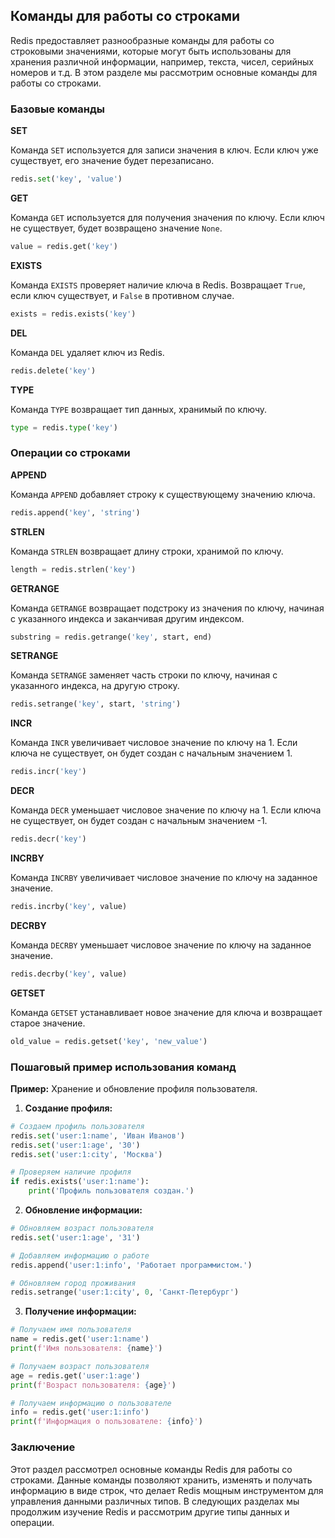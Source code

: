 ## Команды для работы со строками

Redis предоставляет разнообразные команды для работы со строковыми значениями, которые могут быть использованы для хранения различной информации, например, текста, чисел, серийных номеров и т.д. В этом разделе мы рассмотрим основные команды для работы со строками.

### Базовые команды

**SET**

Команда `SET` используется для записи значения в ключ. Если ключ уже существует, его значение будет перезаписано.

```python
redis.set('key', 'value')
```

**GET**

Команда `GET` используется для получения значения по ключу. Если ключ не существует, будет возвращено значение `None`.

```python
value = redis.get('key')
```

**EXISTS**

Команда `EXISTS` проверяет наличие ключа в Redis. Возвращает `True`, если ключ существует, и `False` в противном случае.

```python
exists = redis.exists('key')
```

**DEL**

Команда `DEL` удаляет ключ из Redis.

```python
redis.delete('key')
```

**TYPE**

Команда `TYPE` возвращает тип данных, хранимый по ключу.

```python
type = redis.type('key')
```

### Операции со строками

**APPEND**

Команда `APPEND` добавляет строку к существующему значению ключа.

```python
redis.append('key', 'string') 
```

**STRLEN**

Команда `STRLEN` возвращает длину строки, хранимой по ключу.

```python
length = redis.strlen('key')
```

**GETRANGE**

Команда `GETRANGE` возвращает подстроку из значения по ключу, начиная с указанного индекса и заканчивая другим индексом.

```python
substring = redis.getrange('key', start, end) 
```

**SETRANGE**

Команда `SETRANGE` заменяет часть строки по ключу, начиная с указанного индекса, на другую строку.

```python
redis.setrange('key', start, 'string') 
```

**INCR**

Команда `INCR` увеличивает числовое значение по ключу на 1. Если ключа не существует, он будет создан с начальным значением 1.

```python
redis.incr('key')
```

**DECR**

Команда `DECR` уменьшает числовое значение по ключу на 1. Если ключа не существует, он будет создан с начальным значением -1.

```python
redis.decr('key')
```

**INCRBY**

Команда `INCRBY` увеличивает числовое значение по ключу на заданное значение.

```python
redis.incrby('key', value)
```

**DECRBY**

Команда `DECRBY` уменьшает числовое значение по ключу на заданное значение.

```python
redis.decrby('key', value)
```

**GETSET**

Команда `GETSET` устанавливает новое значение для ключа и возвращает старое значение.

```python
old_value = redis.getset('key', 'new_value')
```

### Пошаговый пример использования команд

**Пример:**  Хранение и обновление профиля пользователя.

1. **Создание профиля:**

```python
# Создаем профиль пользователя
redis.set('user:1:name', 'Иван Иванов')
redis.set('user:1:age', '30')
redis.set('user:1:city', 'Москва')

# Проверяем наличие профиля
if redis.exists('user:1:name'):
    print('Профиль пользователя создан.')
```

2. **Обновление информации:**

```python
# Обновляем возраст пользователя
redis.set('user:1:age', '31')

# Добавляем информацию о работе
redis.append('user:1:info', 'Работает программистом.') 

# Обновляем город проживания
redis.setrange('user:1:city', 0, 'Санкт-Петербург') 
```

3. **Получение информации:**

```python
# Получаем имя пользователя
name = redis.get('user:1:name')
print(f'Имя пользователя: {name}')

# Получаем возраст пользователя
age = redis.get('user:1:age')
print(f'Возраст пользователя: {age}')

# Получаем информацию о пользователе
info = redis.get('user:1:info')
print(f'Информация о пользователе: {info}')
```

### Заключение

Этот раздел рассмотрел основные команды Redis для работы со строками.  Данные команды позволяют хранить, изменять и получать информацию в виде строк, что делает Redis мощным инструментом для управления данными различных типов. В следующих разделах мы продолжим изучение Redis и рассмотрим другие типы данных и операции.
